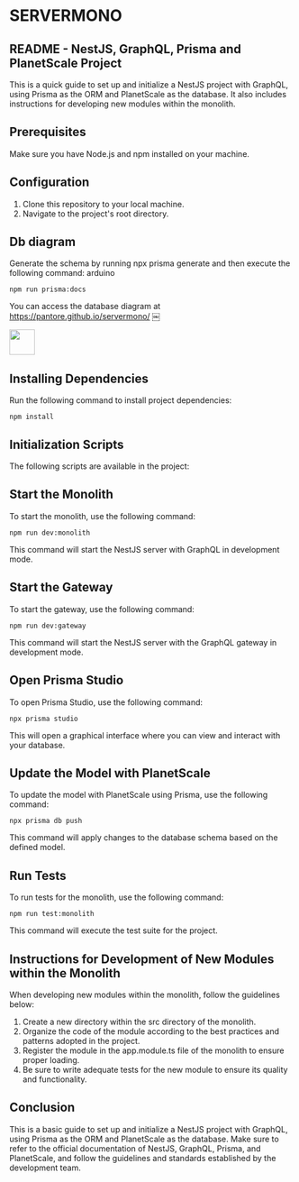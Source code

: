 # SERVERMONO

## README - NestJS, GraphQL, Prisma and PlanetScale Project
This is a quick guide to set up and initialize a NestJS project with GraphQL, using Prisma as the ORM and PlanetScale as the database. It also includes instructions for developing new modules within the monolith.

## Prerequisites
Make sure you have Node.js and npm installed on your machine.


## Configuration
1. Clone this repository to your local machine.
2. Navigate to the project's root directory.

## Db diagram

Generate the schema by running npx prisma generate and then execute the following command:
arduino

```
npm run prisma:docs
```

You can access the database diagram at https://pantore.github.io/servermono/
￼

<a alt="Nx logo" href="https://nx.dev" target="_blank" rel="noreferrer"><img src="https://raw.githubusercontent.com/nrwl/nx/master/images/nx-logo.png" width="45"></a>

## Installing Dependencies

Run the following command to install project dependencies:

```
npm install
```

## Initialization Scripts

The following scripts are available in the project:

## Start the Monolith

To start the monolith, use the following command:

```
npm run dev:monolith
```

This command will start the NestJS server with GraphQL in development mode.

## Start the Gateway

To start the gateway, use the following command:

```
npm run dev:gateway
```

This command will start the NestJS server with the GraphQL gateway in development mode.

## Open Prisma Studio

To open Prisma Studio, use the following command:

```
npx prisma studio
```

This will open a graphical interface where you can view and interact with your database.

## Update the Model with PlanetScale

To update the model with PlanetScale using Prisma, use the following command:

```
npx prisma db push
```

This command will apply changes to the database schema based on the defined model.

## Run Tests

To run tests for the monolith, use the following command:

```
npm run test:monolith
```

This command will execute the test suite for the project.

## Instructions for Development of New Modules within the Monolith
When developing new modules within the monolith, follow the guidelines below:

1. Create a new directory within the src directory of the monolith.
2. Organize the code of the module according to the best practices and patterns adopted in the project.
3. Register the module in the app.module.ts file of the monolith to ensure proper loading.
4. Be sure to write adequate tests for the new module to ensure its quality and functionality.


## Conclusion

This is a basic guide to set up and initialize a NestJS project with GraphQL, using Prisma as the ORM and PlanetScale as the database. Make sure to refer to the official documentation of NestJS, GraphQL, Prisma, and PlanetScale, and follow the guidelines and standards established by the development team.
